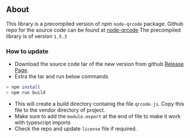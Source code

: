 ## About
This library is a precompiled version of npm `node-qrcode` package. Github repo for the source code can be found at [node-qrcode](https://github.com/soldair/node-qrcode)
The precompiled library is of version `1.5.3`

### How to update
* Download the source code tar of the new version from github [Release Page](https://github.com/soldair/node-qrcode/tags).
* Extra the tar and run below commands
```bash
> npm install
> npm run build
```
* This will create a build directory containig the file `qrcode.js`. Copy this file to the vendor directory of project.
* Make sure to add the `module.export` at the end of file to make it work with typescript imports
* Check the repo and update `license` file if required.
